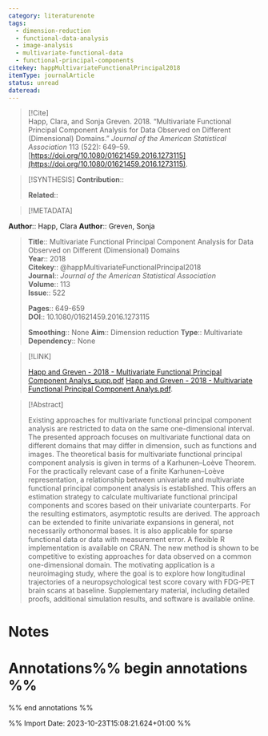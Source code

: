 ```yaml
---
category: literaturenote
tags:
  - dimension-reduction
  - functional-data-analysis
  - image-analysis
  - multivariate-functional-data
  - functional-principal-components
citekey: happMultivariateFunctionalPrincipal2018
itemType: journalArticle
status: unread
dateread:
---
```


> [!Cite]  
> Happ, Clara, and Sonja Greven. 2018. “Multivariate Functional Principal Component Analysis for Data Observed on Different (Dimensional) Domains.” _Journal of the American Statistical Association_ 113 (522): 649–59. [https://doi.org/10.1080/01621459.2016.1273115](https://doi.org/10.1080/01621459.2016.1273115).

> [!SYNTHESIS] 
>**Contribution**::
>
>**Related**:: 
>

> [!METADATA]  
>
**Author**:: Happ, Clara
**Author**:: Greven, Sonja<br>
> **Title**:: Multivariate Functional Principal Component Analysis for Data Observed on Different (Dimensional) Domains    
> **Year**:: 2018     
> **Citekey**:: @happMultivariateFunctionalPrincipal2018    
>**Journal**:: *Journal of the American Statistical Association*    
>**Volume**:: 113    
>**Issue**:: 522     
>    
>    
>     
> **Pages**:: 649-659    
>**DOI**:: 10.1080/01621459.2016.1273115    
>
>**Smoothing**:: None
>**Aim**:: Dimension reduction
>**Type**:: Multivariate
>**Dependency**:: None

> [!LINK] 
>
> [Happ and Greven - 2018 - Multivariate Functional Principal Component Analys_supp.pdf](file:///Users/steven/Library/CloudStorage/GoogleDrive-steven.golovkine@ul.ie/My%20Drive/bibliography/Journal%20of%20the%20American%20Statistical%20Association/2018/Happ%20and%20Greven%20-%202018%20-%20Multivariate%20Functional%20Principal%20Component%20Analys_supp.pdf)
> [Happ and Greven - 2018 - Multivariate Functional Principal Component Analys.pdf](file:///Users/steven/Library/CloudStorage/GoogleDrive-steven.golovkine@ul.ie/My%20Drive/bibliography/Journal%20of%20the%20American%20Statistical%20Association/2018/Happ%20and%20Greven%20-%202018%20-%20Multivariate%20Functional%20Principal%20Component%20Analys.pdf).

>[!Abstract]
>
>Existing approaches for multivariate functional principal component analysis are restricted to data on the same one-dimensional interval. The presented approach focuses on multivariate functional data on different domains that may differ in dimension, such as functions and images. The theoretical basis for multivariate functional principal component analysis is given in terms of a Karhunen–Loève Theorem. For the practically relevant case of a finite Karhunen–Loève representation, a relationship between univariate and multivariate functional principal component analysis is established. This offers an estimation strategy to calculate multivariate functional principal components and scores based on their univariate counterparts. For the resulting estimators, asymptotic results are derived. The approach can be extended to finite univariate expansions in general, not necessarily orthonormal bases. It is also applicable for sparse functional data or data with measurement error. A flexible R implementation is available on CRAN. The new method is shown to be competitive to existing approaches for data observed on a common one-dimensional domain. The motivating application is a neuroimaging study, where the goal is to explore how longitudinal trajectories of a neuropsychological test score covary with FDG-PET brain scans at baseline. Supplementary material, including detailed proofs, additional simulation results, and software is available online.
>>


# Notes<br>
# Annotations%% begin annotations %%  
 
  
  
 
  
%% end annotations %%

%% Import Date: 2023-10-23T15:08:21.624+01:00 %%
